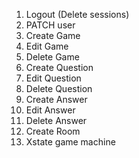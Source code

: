 1. Logout (Delete sessions)
2. PATCH user
3. Create Game
4. Edit Game
5. Delete Game
6. Create Question
7. Edit Question
8. Delete Question
9. Create Answer
10. Edit Answer
11. Delete Answer
12. Create Room
13. Xstate game machine